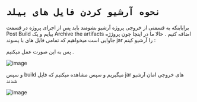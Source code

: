 # `نحوه آرشیو کردن فایل های بیلد`

برایاینکه یه قسمتی از خروجی پروژه آرشیو بشومند باید پس از اجرای پروژه در قسمت Post Build بیایم و یک Archive the artifacts اضافه کنیم .
حالا ما در اینجا چون پروژژه جاوایی است  میخواهیم که تمامی فایل های با پسوند jar را آرشیو کینم :

پس به این صورت عمل میکنیم .


![image](https://github.com/milad6745/jenkins/assets/113288076/31a5efcf-3e7d-4d55-9765-5db6ff48776a)



و سپس build میگیریم و سپس مشاهده میکنیم که فایل jar های خروجی امان آرشیو شدند 

![image](https://github.com/milad6745/jenkins/assets/113288076/4b4ac6c6-c1f8-4da7-8d66-46e9767a21fb)
